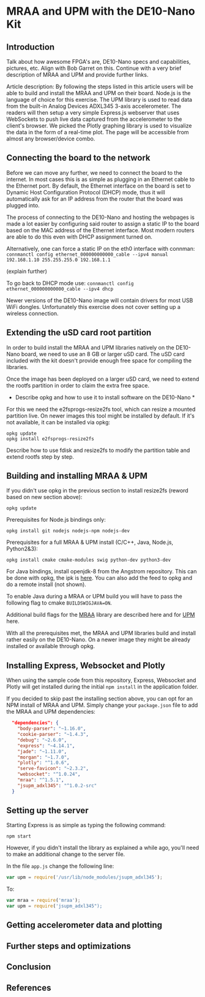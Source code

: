 # MRAA and UPM with the DE10-Nano Kit

## Introduction

Talk about how awesome FPGA's are, DE10-Nano specs and capabilities, pictures, etc. Align with Bob Garret on this.
Continue with a very brief description of MRAA and UPM and provide further links.

Article description:
By following the steps listed in this article users will be able to build and install the MRAA and UPM on their board.
Node.js is the language of choice for this exercise. The UPM library is used to read data from the built-in Analog Devices ADXL345 3-axis accelerometer. 
The readers will then setup a very simple Express.js webserver that uses WebSockets to push live data captured from the accelerometer to the client's browser.
We picked the Plotly graphing library is used to visualize the data in the form of a real-time plot. The page will be accessible from almost any browser/device combo.

## Connecting the board to the network

Before we can move any further, we need to connect the board to the internet. In most cases this is as simple as plugging in an Ethernet
cable to the Ethernet port. By default, the Ethernet interface on the board is set to Dynamic Host Configuration Protocol (DHCP) mode,
thus it will automatically ask for an IP address from the router that the board was plugged into.

The process of connecting to the DE10-Nano and hosting the webpages is made a lot easier by configuring said router to assign a static IP to
the board based on the MAC address of the Ethernet interface. Most modern routers are able to do this even with DHCP assignment turned on.

Alternatively, one can force a static IP on the eth0 interface with connman:
`connmanctl config ethernet_000000000000_cable --ipv4 manual 192.168.1.10 255.255.255.0 192.168.1.1`

(explain further)

To go back to DHCP mode use:
`connmanctl config ethernet_000000000000_cable --ipv4 dhcp`

Newer versions of the DE10-Nano image will contain drivers for most USB WiFi dongles. Unfortunately this exercise does not cover
setting up a wireless connection.

## Extending the uSD card root partition

In order to build install the MRAA and UPM libraries natively on the DE10-Nano board, we need to use an 8 GB or larger uSD card. The uSD card included
with the kit doesn't provide enough free space for compiling the libraries.

Once the image has been deployed on a larger uSD card, we need to extend the rootfs partition in order to claim the extra free space.

* Describe opkg and how to use it to install software on the DE10-Nano *

For this we need the e2fsprogs-resize2fs tool, which can resize a mounted partition live. On newer images this tool might be installed by default.
If it's not available, it can be installed via opkg:
```
opkg update
opkg install e2fsprogs-resize2fs
````

Describe how to use fdisk and resize2fs to modify the partition table and extend rootfs step by step.

## Building and installing MRAA & UPM

If you didn't use opkg in the previous section to install resize2fs (reword based on new section above):
```
opkg update
```

Prerequisites for Node.js bindings only:
```
opkg install git nodejs nodejs-npm nodejs-dev
```

Prerequisites for a full MRAA & UPM install (C/C++, Java, Node.js, Python2&3):
```
opkg install cmake cmake-modules swig python-dev python3-dev
```

For Java bindings, install openjdk-8 from the Angstrom repository. This can be done with opkg, the ipk is
[here](http://feeds.angstrom-distribution.org/feeds/v2015.12/ipk/glibc/armv7at2hf-vfp-neon/base/openjdk-8_72b05-r0.0_armv7at2hf-vfp-neon.ipk).
You can also add the feed to opkg and do a remote install (not shown).

To enable Java during a MRAA or UPM build you will have to pass the following flag to cmake `BUILDSWIGJAVA=ON`.

Additional build flags for the [MRAA](https://github.com/intel-iot-devkit/mraa/blob/master/docs/building.md)
library are described here and for [UPM](https://github.com/intel-iot-devkit/upm/blob/master/docs/building.md) here.

With all the prerequisites met, the MRAA and UPM libraries build and install rather easily on the DE10-Nano.
On a newer image they might be already installed or available through opkg.

## Installing Express, Websocket and Plotly

When using the sample code from this repository, Express, Websocket and Plotly will get installed during the initial
`npm install` in the application folder.

If you decided to skip past the installing section above, you can opt for an NPM install of MRAA and UPM.
Simply change your `package.json` file to add the MRAA and UPM dependencies:

```json
  "dependencies": {
    "body-parser": "~1.16.0",
    "cookie-parser": "~1.4.3",
    "debug": "~2.6.0",
    "express": "~4.14.1",
    "jade": "~1.11.0",
    "morgan": "~1.7.0",
    "plotly": "^1.0.6",
    "serve-favicon": "~2.3.2",
    "websocket": "^1.0.24",
    "mraa": "^1.5.1",
    "jsupm_adxl345": "^1.0.2-src"
  }
```

## Setting up the server

Starting Express is as simple as typing the following command:
```
npm start
```

However, if you didn't install the library as explained a while ago, you'll need to make an additional
change to the server file.

In the file `app.js` change the following line:
```js
var upm = require('/usr/lib/node_modules/jsupm_adxl345');
```
To:
```js
var mraa = require('mraa');
var upm = require('jsupm_adxl345");
```

## Getting accelerometer data and plotting

## Further steps and optimizations

## Conclusion

## References



